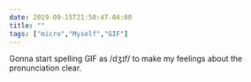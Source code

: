 ```yaml
---
date: 2019-09-15T21:50:47-04:00
title: ""
tags: ["micro","Myself","GIF"]
---
```

Gonna start spelling GIF as /dʒɪf/ to make my feelings about the pronunciation clear.
